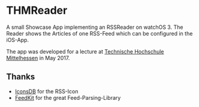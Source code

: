 # THMReader

A small Showcase App implementing an RSSReader on watchOS 3. The Reader shows the Articles of one RSS-Feed which can be configured in the iOS-App.

The app was developed for a lecture at [Technische Hochschule Mittelhessen](http://thm.de/) in May 2017.

## Thanks

* [IconsDB](http://www.iconsdb.com) for the RSS-Icon
* [FeedKit](https://github.com/nmdias/FeedKit) for the great Feed-Parsing-Library
